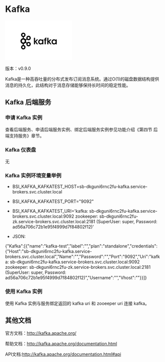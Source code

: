 # Kafka

![](img/Kafka.png)


版本：v0.9.0

Kafka是一种高吞吐量的分布式发布订阅消息系统。通过O(1)的磁盘数据结构提供消息的持久化，此结构对于消息存储能够保持长时间的稳定性能。

## Kafka 后端服务

### 申请 Kafka 实例

查看后端服务、申请后端服务实例、绑定后端服务实例参见功能介绍《第四节 后端支持服务》章节。

### Kafka 仪表盘

无

### Kafka 实例环境变量举例

- BSI_KAFKA_KAFKATEST_HOST=sb-dkguni6rnc2fu-kafka.service-brokers.svc.cluster.local
- BSI_KAFKA_KAFKATEST_PORT="9092"
- BSI_KAFKA_KAFKATEST_URI='kafka: sb-dkguni6rnc2fu-kafka.service-brokers.svc.cluster.local:9092 zookeeper: sb-dkguni6rnc2fu-zk.service-brokers.svc.cluster.local:2181 (SuperUser: super, Password: ad56a706c72b1e95f4999d7f84802f12)'

- JSON:

{"Kafka":[{"name":"kafka-test","label":"","plan":"standalone","credentials":{"Host":"sb-dkguni6rnc2fu-kafka.service-brokers.svc.cluster.local","Name":"","Password":"","Port":"9092","Uri":"kafka:          sb-dkguni6rnc2fu-kafka.service-brokers.svc.cluster.local:9092 zookeeper: sb-dkguni6rnc2fu-zk.service-brokers.svc.cluster.local:2181 (SuperUser:
            super, Password: ad56a706c72b1e95f4999d7f84802f12)","Username":"","Vhost":""}}]}

### 使用 Kafka 实例

使用 Kafka 实例与服务绑定返回的 kafka uri 和 zooeeper uri 连接 kafka。

## 其他文档

官方文档：http://kafka.apache.org/

帮助文档：http://kafka.apache.org/documentation.html

API文档:http://kafka.apache.org/documentation.html#api


